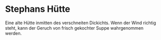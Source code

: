 # Stephans Hütte

Eine alte Hütte inmitten des verschneiten Dickichts. Wenn der Wind richtig steht, kann der Geruch von frisch gekochter
Suppe wahrgenommen werden.